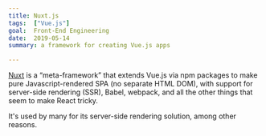 ```yaml
---
title: Nuxt.js
tags:  ["Vue.js"]
goal:  Front-End Engineering
date:  2019-05-14
summary: a framework for creating Vue.js apps

---
```


[Nuxt][docs] is a “meta-framework” that extends  Vue.js via npm packages to make
pure Javascript-rendered SPA (no separate HTML DOM), with support for
server-side rendering (SSR), Babel, webpack, and all the other things
that seem to make React tricky.

It's used by many for its server-side rendering solution, among other reasons.

[docs]: https://nuxtjs.org/guide/
